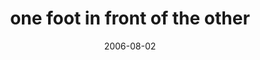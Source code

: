 ---
layout: base.njk
title : 'one foot in front of the other' 
view_title : 'one foot in front of the other' 
year : '2006' 
date : '2006-08-02' 
img_file : '/drawing/onefootinfrontoftheother.png' 
html_file : 'onefootinfrontoftheother' 
next_html : 'dontplaygameswithmyheart.html' 
year_order : '197' 
permalink : "title/{{html_file}}.html"
---